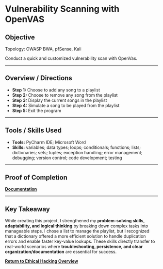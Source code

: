 # Vulnerability Scanning with OpenVAS

## Objective
Topology: OWASP BWA, pfSense, Kali

Conduct a quick and customized vulnerability scan with OpenVas.

---

## Overview / Directions
- **Step 1:** Choose to add any song to a playlist
- **Step 2:** Choose to remove any song from the playlist
- **Step 3:** Display the current songs in the playlist
- **Step 4:** Simulate a song to be played from the playlist
- **Step 5:** Exit the program

---

## Tools / Skills Used
- **Tools:** PyCharm IDE; Microsoft Word
- **Skills:** variables; data types; loops; conditionals; functions; lists; dictionaries; sets; tuples; exception handling; error management; debugging; version control; code development; testing

---

## Proof of Completion
**[Documentation](./Documentation)**

---

## Key Takeaway
While creating this project, I strengthened my **problem-solving skills, adaptability, and logical thinking** by breaking down complex tasks into manageable steps. I chose a list to manage the playlist, but I recognized that a dictionary offered a more efficient solution to handle duplication errors and enable faster key-value lookups. These skills directly transfer to real-world scenarios where **troubleshooting, persistence, and clear organization/documentation** are essential for success.

**[Return to Ethical Hacking Overview](./../README.md)**
